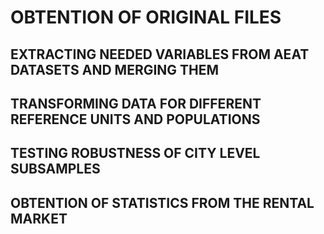 # OBTENTION OF ORIGINAL FILES

## EXTRACTING NEEDED VARIABLES FROM AEAT DATASETS AND MERGING THEM

## TRANSFORMING DATA FOR DIFFERENT REFERENCE UNITS AND POPULATIONS

## TESTING ROBUSTNESS OF CITY LEVEL SUBSAMPLES

## OBTENTION OF STATISTICS FROM THE RENTAL MARKET